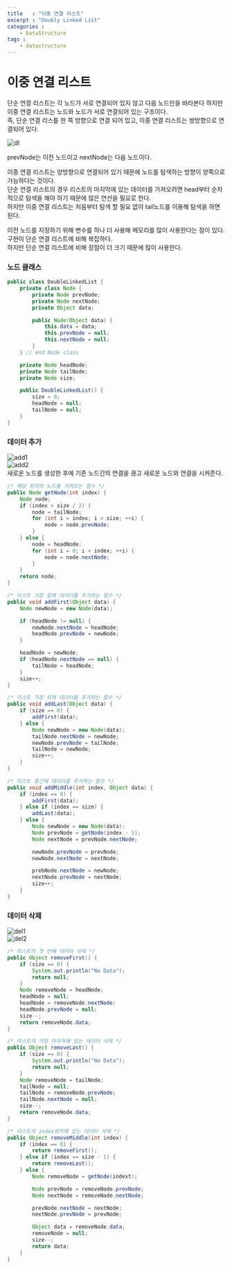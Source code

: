 ```yaml
---
title   : "이중 연결 리스트"
excerpt : "Doubly Linked List"
categories : 
    - DataStructure
tags :
    - datastructure
---  
```


# 이중 연결 리스트  
단순 연결 리스트는 각 노드가 서로 연결되어 있지 않고 다음 노드만을 바라본다 하지만 이중 연결 리스트는 노드와 노드가 서로 연결되어 있는 구조이다.  
즉, 단순 연결 리스틑 한 쪽 방향으로 연결 되어 있고, 이중 연결 리스트는 쌍방향으로 연결되어 있다.  

![dl](/assets/img/ds/doubleLinkedList.PNG)  

prevNode는 이전 노드이고 nextNode는 다음 노드이다.  

이중 연결 리스트는 양방향으로 연결되어 있기 때문에 노드를 탐색하는 방향이 양쪽으로 가능하다는 것이다.  
단순 연결 리스트의 경우 리스트의 마지막에 있는 데이터를 가져오려면 head부터 순차적으로 탐색을 해야 하기 때문에 많은 연산을 필요로 한다.  
하지만 이중 연결 리스트는 처음부터 탐색 할 필요 없이 tail노드를 이용해 탐색을 하면 된다.  

이전 노드를 지정하기 위해 변수를 하나 더 사용해 메모리를 많이 사용한다는 점이 있다. 구현이 단순 연결 리스트에 비해 복잡하다.  
하지만 단순 연결 리스트에 비해 장점이 더 크기 때문에 많이 사용한다.  

### 노드 클래스
```java
public class DoubleLinkedList {
    private class Node {
        private Node prevNode;
        private Node nextNode;
        private Object data;

        public Node(Object data) {
            this.data = data;
            this.prevNode = null;
            this.nextNode = null;
        }
    } // end Node class

    private Node headNode;
    private Node tailNode;
    private Node size;

    public DoubleLinkedList() {
        size = 0;
        headNode = null;
        tailNode = null;
    }
}
```


### 데이터 추가

![add1](/assets/img/ds/addNode.PNG)  
![add2](/assets/img/ds/addNode1.PNG)  
새로운 노드를 생성한 후에 기존 노드간의 연결을 끊고 새로운 노드와 연결을 시켜준다.  

```java
/* 해당 위치의 노드를 가져오는 함수 */
public Node getNode(int index) {
    Node node;
    if (index > size / 2) {
        node = tailNode;
        for (int i = index; i < size; ++i) {
            node = node.prevNode;
        }
    } else {
        node = headNode;
        for (int i = 0; i < index; ++i) {
            node = node.nextNode;
        }
    }
    return node;
}

/* 리스트 가장 앞에 데이터를 추가하는 함수 */
public void addFirst(Object data) {
    Node newNode = new Node(data);

    if (headNode != null) {
        newNode.nextNode = headNode;
        headNode.prevNode = newNode;
    }

    headNode = newNode;
    if (headNode.nextNode == null) {
        tailNode = headNode;
    }
    size++;
}

/* 리스트 가장 뒤에 데이터를 추가하는 함수 */
public void addLast(Object data) {
    if (size == 0) {
        addFirst(data);
    } else {
        Node newNode = new Node(data);
        tailNode.nextNode = newNode;
        newNode.prevNode = tailNode;
        tailNode = newNode;
        size++;
    }
}

/* 리스트 중간에 데이터를 추가하는 함수 */
public void addMiddle(int index, Object data) {
    if (index == 0) {
        addFirst(data);
    } else if (index == size) {
        addLast(data);
    } else {
        Node newNode = new Node(data);
        Node prevNode = getNode(index - 1);
        Node nextNode = prevNode.nextNode;

        newNode.prevNode = prevNode;
        newNode.nextNode = nextNode;

        prebNode.nextNode = newNode;
        nextNode.prevNode = nextNode;
        size++;
    }
}
```  

### 데이터 삭제  
![del1](/assets/img/ds/remove.PNG)  
![del2](/assets/img/ds/remove2.PNG)  

```java
/* 리스트의 첫 번째 데이터 삭제 */
public Object removeFirst() {
    if (size == 0) {
        System.out.println("No Data");
        return null;
    }
    Node removeNode = headNode;
    headNode = null;
    headNode = removeNode.nextNode;
    headNode.prevNode = null;
    size--;
    return removeNode.data;
}

/* 리스트의 가장 마지막에 있는 데이터 삭제 */
public Object removeLast() {
    if (size == 0) {
        System.out.println("No Data");
        return null;
    }
    Node removeNode = tailNode;
    tailNode = null;
    tailNode = removeNode.prevNode;
    tailNode.nextNode = null;
    size--;
    return removeNode.data;
}

/* 리스트의 index위치에 있는 데이터 삭제 */
public Object removeMiddle(int index) {
    if (index == 0) {
        return removeFirst();
    } else if (index == size - 1) {
        return removeLast();
    } else {
        Node removeNode = getNode(indext);

        Node prevNode = removeNode.prevNode;
        Node nextNode = removeNode.nextNode;

        prevNode.nextNode = nextNode;
        nextNode.prevNode = prevNode;

        Object data = removeNode.data;
        removeNode = null;
        size--;
        return data;
    }
}
```
